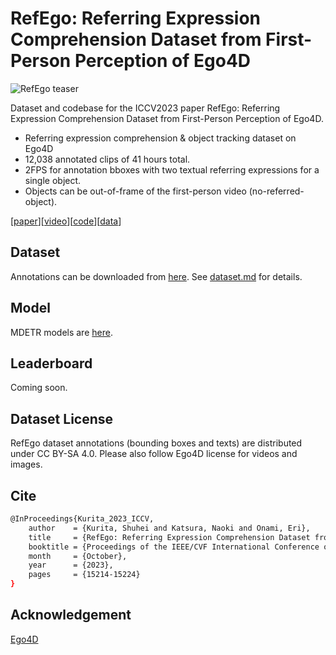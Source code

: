 # RefEgo: Referring Expression Comprehension Dataset from First-Person Perception of Ego4D

![RefEgo teaser](misc/refego_teaser.gif)

Dataset and codebase for the ICCV2023 paper RefEgo: Referring Expression Comprehension Dataset from First-Person Perception of Ego4D.

- Referring expression comprehension & object tracking dataset on Ego4D
- 12,038 annotated clips of 41 hours total. 
- 2FPS for annotation bboxes with two textual referring expressions for a single object.
- Objects can be out-of-frame of the first-person video (no-referred-object). 

[[paper](https://arxiv.org/abs/2308.12035)][[video](https://a000.amtvirtual.net/refego.mp4)][[code](https://github.com/shuheikurita/RefEgo)][[data](a000.amtvirtual.net/RefEgoAnnotations.zip)]

## Dataset
Annotations can be downloaded from [here](a000.amtvirtual.net/RefEgoAnnotations.zip).
See [dataset.md](dataset.md) for details.

## Model
MDETR models are [here](MDETR/README.md).

## Leaderboard
Coming soon. 

## Dataset License
RefEgo dataset annotations (bounding boxes and texts) are distributed under CC BY-SA 4.0.
Please also follow Ego4D license for videos and images.

## Cite

```sh
@InProceedings{Kurita_2023_ICCV,
    author    = {Kurita, Shuhei and Katsura, Naoki and Onami, Eri},
    title     = {RefEgo: Referring Expression Comprehension Dataset from First-Person Perception of Ego4D},
    booktitle = {Proceedings of the IEEE/CVF International Conference on Computer Vision (ICCV)},
    month     = {October},
    year      = {2023},
    pages     = {15214-15224}
}
```

## Acknowledgement
[Ego4D](https://ego4d-data.org/)
